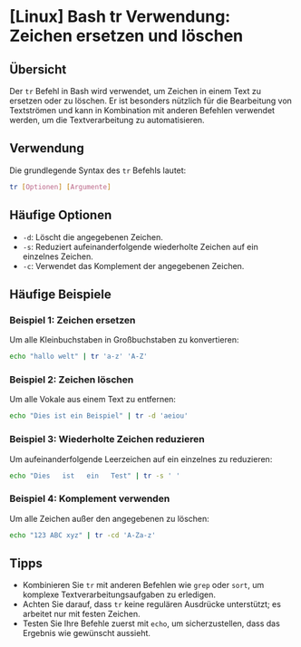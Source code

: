 # [Linux] Bash tr Verwendung: Zeichen ersetzen und löschen

## Übersicht
Der `tr` Befehl in Bash wird verwendet, um Zeichen in einem Text zu ersetzen oder zu löschen. Er ist besonders nützlich für die Bearbeitung von Textströmen und kann in Kombination mit anderen Befehlen verwendet werden, um die Textverarbeitung zu automatisieren.

## Verwendung
Die grundlegende Syntax des `tr` Befehls lautet:

```bash
tr [Optionen] [Argumente]
```

## Häufige Optionen
- `-d`: Löscht die angegebenen Zeichen.
- `-s`: Reduziert aufeinanderfolgende wiederholte Zeichen auf ein einzelnes Zeichen.
- `-c`: Verwendet das Komplement der angegebenen Zeichen.

## Häufige Beispiele

### Beispiel 1: Zeichen ersetzen
Um alle Kleinbuchstaben in Großbuchstaben zu konvertieren:

```bash
echo "hallo welt" | tr 'a-z' 'A-Z'
```

### Beispiel 2: Zeichen löschen
Um alle Vokale aus einem Text zu entfernen:

```bash
echo "Dies ist ein Beispiel" | tr -d 'aeiou'
```

### Beispiel 3: Wiederholte Zeichen reduzieren
Um aufeinanderfolgende Leerzeichen auf ein einzelnes zu reduzieren:

```bash
echo "Dies   ist   ein   Test" | tr -s ' '
```

### Beispiel 4: Komplement verwenden
Um alle Zeichen außer den angegebenen zu löschen:

```bash
echo "123 ABC xyz" | tr -cd 'A-Za-z'
```

## Tipps
- Kombinieren Sie `tr` mit anderen Befehlen wie `grep` oder `sort`, um komplexe Textverarbeitungsaufgaben zu erledigen.
- Achten Sie darauf, dass `tr` keine regulären Ausdrücke unterstützt; es arbeitet nur mit festen Zeichen.
- Testen Sie Ihre Befehle zuerst mit `echo`, um sicherzustellen, dass das Ergebnis wie gewünscht aussieht.